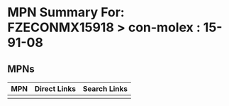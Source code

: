 



# MPN Summary For: FZECONMX15918 > con-molex : 15-91-08

## MPNs
  

|MPN|Direct Links|Search Links|
| :--- | :--- | :--- |
||||
